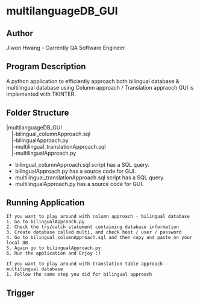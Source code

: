 # multilanguageDB_GUI

## Author
Jiwon Hwang - Currently QA Software Engineer</br>

## Program Description
A python application to efficiently approach both bilingual database & multilingual database using Column approach / Translation appraoch
GUI is implemented with TKINTER.</br>

## Folder Structure
|multilanguageDB_GUI</br>
&emsp;|-bilingual_columnApproach.sql</br>
&emsp;|-bilingualApproach.py</br>
&emsp;|-multilingual_translationApproach.sql</br>
&emsp;|-multilingualApproach.py</br>

* bilingual_columnApproach.sql script has a SQL query. 
* bilingualApproach.py has a source code for GUI.
* multilingual_translationApproach.sql script has a SQL query.
* multilingualApproach.py has a source code for GUI.

## Running Application

```
If you want to play around with column approach - bilingual database
1. Go to bilingualApproach.py
2. Check the try/catch statement containing database information
3. Create database called multi, and check host / user / password
4. Go to bilingual_columnApproach.sql and then copy and paste on your local DB
5. Again go to bilingualApproach.py
6. Run the application and Enjoy :)

If you want to play around with translation table approach - multilingual database
1. Follow the same step you did for bilingual approach 

```
## Trigger
